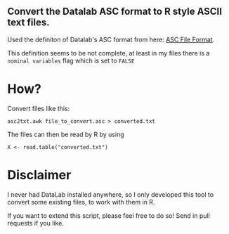 Convert the Datalab ASC format to R style ASCII text files.
-----------------------------------------------------------

Used the definiton of Datalab's ASC format from here: [ASC File Format](http://datalab.epina.at/helpeng/asc_format.htm).

This definition seems to be not complete, at least in my files there is a `nominal variables` flag which is set to `FALSE`

How?
====

Convert files like this:

    asc2txt.awk file_to_convert.asc > converted.txt

The files can then be read by R by using

    X <- read.table("converted.txt")

Disclaimer
==========

I never had DataLab installed anywhere, so I only developed this tool to convert
some existing files, to work with them in R.

If you want to extend this script, please feel free to do so! Send in pull requests if you like.
